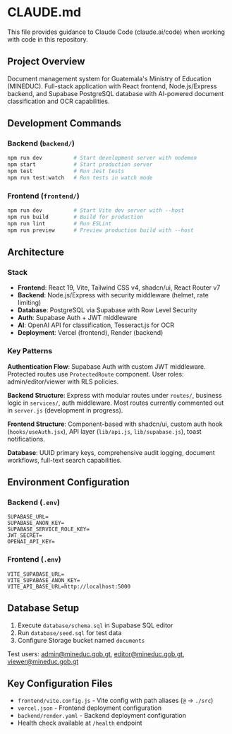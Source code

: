 # CLAUDE.md

This file provides guidance to Claude Code (claude.ai/code) when working with code in this repository.

## Project Overview

Document management system for Guatemala's Ministry of Education (MINEDUC). Full-stack application with React frontend, Node.js/Express backend, and Supabase PostgreSQL database with AI-powered document classification and OCR capabilities.

## Development Commands

### Backend (`backend/`)
```bash
npm run dev          # Start development server with nodemon
npm start            # Start production server  
npm test             # Run Jest tests
npm run test:watch   # Run tests in watch mode
```

### Frontend (`frontend/`)
```bash
npm run dev          # Start Vite dev server with --host
npm run build        # Build for production
npm run lint         # Run ESLint
npm run preview      # Preview production build with --host
```

## Architecture

### Stack
- **Frontend**: React 19, Vite, Tailwind CSS v4, shadcn/ui, React Router v7
- **Backend**: Node.js/Express with security middleware (helmet, rate limiting)
- **Database**: PostgreSQL via Supabase with Row Level Security
- **Auth**: Supabase Auth + JWT middleware
- **AI**: OpenAI API for classification, Tesseract.js for OCR
- **Deployment**: Vercel (frontend), Render (backend)

### Key Patterns

**Authentication Flow**: Supabase Auth with custom JWT middleware. Protected routes use `ProtectedRoute` component. User roles: admin/editor/viewer with RLS policies.

**Backend Structure**: Express with modular routes under `routes/`, business logic in `services/`, auth middleware. Most routes currently commented out in `server.js` (development in progress).

**Frontend Structure**: Component-based with shadcn/ui, custom auth hook (`hooks/useAuth.jsx`), API layer (`lib/api.js`, `lib/supabase.js`), toast notifications.

**Database**: UUID primary keys, comprehensive audit logging, document workflows, full-text search capabilities.

## Environment Configuration

### Backend (`.env`)
```
SUPABASE_URL=
SUPABASE_ANON_KEY=  
SUPABASE_SERVICE_ROLE_KEY=
JWT_SECRET=
OPENAI_API_KEY=
```

### Frontend (`.env`)
```
VITE_SUPABASE_URL=
VITE_SUPABASE_ANON_KEY=
VITE_API_BASE_URL=http://localhost:5000
```

## Database Setup

1. Execute `database/schema.sql` in Supabase SQL editor
2. Run `database/seed.sql` for test data
3. Configure Storage bucket named `documents`

Test users: admin@mineduc.gob.gt, editor@mineduc.gob.gt, viewer@mineduc.gob.gt

## Key Configuration Files

- `frontend/vite.config.js` - Vite config with path aliases (`@` → `./src`)
- `vercel.json` - Frontend deployment configuration
- `backend/render.yaml` - Backend deployment configuration  
- Health check available at `/health` endpoint